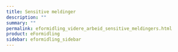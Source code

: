 ```yaml
---
title: Sensitive meldinger
description: ""
summary: ""
permalink: eformidling_videre_arbeid_sensitive_meldingers.html
product: eFormidling
sidebar: eformidling_sidebar
---
```


